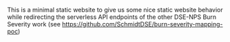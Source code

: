 This is a minimal static website to give us some nice static website behavior while redirecting the serverless API endpoints of the other DSE-NPS Burn Severity work (see https://github.com/SchmidtDSE/burn-severity-mapping-poc)
